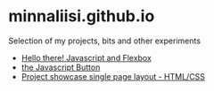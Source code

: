 # minnaliisi.github.io

Selection of my projects, bits and other experiments

- [Hello there! Javascript and Flexbox](https://minnaliisi.github.io/flexbox+javascript/)
- [the Javascript Button](https://minnaliisi.github.io/the-pattern-button/)
- [Project showcase single page layout - HTML/CSS](https://minnaliisi.github.io/project-gallery/)
